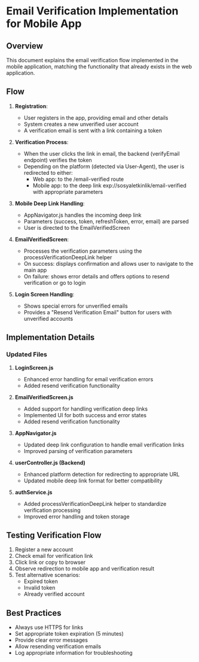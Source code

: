 # Email Verification Implementation for Mobile App

## Overview
This document explains the email verification flow implemented in the mobile application, matching the functionality that already exists in the web application.

## Flow
1. **Registration**: 
   - User registers in the app, providing email and other details
   - System creates a new unverified user account
   - A verification email is sent with a link containing a token

2. **Verification Process**:
   - When the user clicks the link in email, the backend (verifyEmail endpoint) verifies the token
   - Depending on the platform (detected via User-Agent), the user is redirected to either:
     - Web app: to the /email-verified route
     - Mobile app: to the deep link exp://sosyaletkinlik/email-verified with appropriate parameters

3. **Mobile Deep Link Handling**:
   - AppNavigator.js handles the incoming deep link
   - Parameters (success, token, refreshToken, error, email) are parsed
   - User is directed to the EmailVerifiedScreen

4. **EmailVerifiedScreen**:
   - Processes the verification parameters using the processVerificationDeepLink helper
   - On success: displays confirmation and allows user to navigate to the main app
   - On failure: shows error details and offers options to resend verification or go to login

5. **Login Screen Handling**:
   - Shows special errors for unverified emails
   - Provides a "Resend Verification Email" button for users with unverified accounts

## Implementation Details

### Updated Files
1. **LoginScreen.js**
   - Enhanced error handling for email verification errors
   - Added resend verification functionality

2. **EmailVerifiedScreen.js**
   - Added support for handling verification deep links
   - Implemented UI for both success and error states
   - Added resend verification functionality

3. **AppNavigator.js**
   - Updated deep link configuration to handle email verification links
   - Improved parsing of verification parameters

4. **userController.js (Backend)**
   - Enhanced platform detection for redirecting to appropriate URL
   - Updated mobile deep link format for better compatibility

5. **authService.js**
   - Added processVerificationDeepLink helper to standardize verification processing
   - Improved error handling and token storage

## Testing Verification Flow
1. Register a new account
2. Check email for verification link
3. Click link or copy to browser
4. Observe redirection to mobile app and verification result
5. Test alternative scenarios:
   - Expired token
   - Invalid token
   - Already verified account

## Best Practices
- Always use HTTPS for links
- Set appropriate token expiration (5 minutes)
- Provide clear error messages
- Allow resending verification emails
- Log appropriate information for troubleshooting 